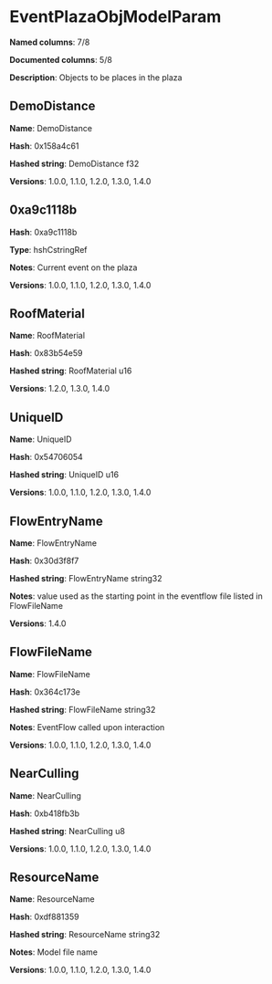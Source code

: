 # EventPlazaObjModelParam
**Named columns**: 7/8

**Documented columns**: 5/8

**Description**: Objects to be places in the plaza
## DemoDistance

**Name**: DemoDistance

**Hash**: 0x158a4c61

**Hashed string**: DemoDistance f32

**Versions**: 1.0.0, 1.1.0, 1.2.0, 1.3.0, 1.4.0

## 0xa9c1118b

**Hash**: 0xa9c1118b

**Type**: hshCstringRef

**Notes**: Current event on the plaza

**Versions**: 1.0.0, 1.1.0, 1.2.0, 1.3.0, 1.4.0

## RoofMaterial

**Name**: RoofMaterial

**Hash**: 0x83b54e59

**Hashed string**: RoofMaterial u16

**Versions**: 1.2.0, 1.3.0, 1.4.0

## UniqueID

**Name**: UniqueID

**Hash**: 0x54706054

**Hashed string**: UniqueID u16

**Versions**: 1.0.0, 1.1.0, 1.2.0, 1.3.0, 1.4.0

## FlowEntryName

**Name**: FlowEntryName

**Hash**: 0x30d3f8f7

**Hashed string**: FlowEntryName string32

**Notes**: value used as the starting point in the eventflow file listed in FlowFileName

**Versions**: 1.4.0

## FlowFileName

**Name**: FlowFileName

**Hash**: 0x364c173e

**Hashed string**: FlowFileName string32

**Notes**: EventFlow called upon interaction

**Versions**: 1.0.0, 1.1.0, 1.2.0, 1.3.0, 1.4.0

## NearCulling

**Name**: NearCulling

**Hash**: 0xb418fb3b

**Hashed string**: NearCulling u8

**Versions**: 1.0.0, 1.1.0, 1.2.0, 1.3.0, 1.4.0

## ResourceName

**Name**: ResourceName

**Hash**: 0xdf881359

**Hashed string**: ResourceName string32

**Notes**: Model file name

**Versions**: 1.0.0, 1.1.0, 1.2.0, 1.3.0, 1.4.0

